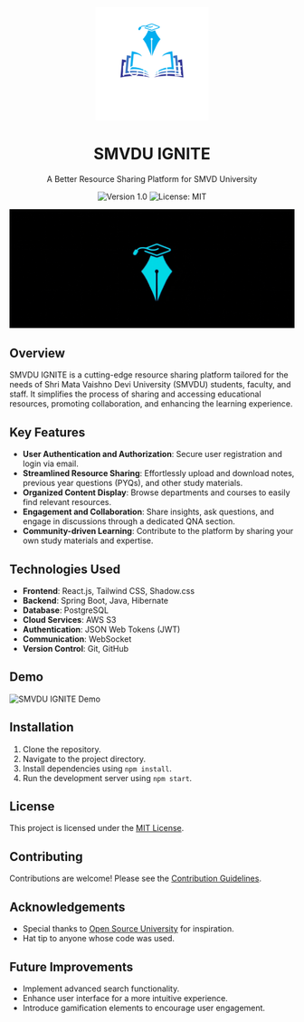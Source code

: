 <!-- SMVDU IGNITE Logo -->
<p align="center">
  <img src="./github-assets/ignite.png" alt="SMVDU IGNITE Logo" width="200">
</p>

<!-- Project Title -->
<h1 align="center">SMVDU IGNITE</h1>

<!-- Project Description -->
<p align="center">A Better Resource Sharing Platform for SMVD University</p>

<!-- Badges -->
<p align="center">
  <img src="https://img.shields.io/badge/version-v1.0-blue.svg" alt="Version 1.0">
  <img src="https://img.shields.io/badge/license-MIT-green" alt="License: MIT">
</p>

<!-- GIF of Brand -->
<p align="center">
  <img src="github-assets/logo-gif.gif" alt="SMVDU IGNITE Brand GIF">
</p>

<!-- Project Overview -->
## Overview
SMVDU IGNITE is a cutting-edge resource sharing platform tailored for the needs of Shri Mata Vaishno Devi University (SMVDU) students, faculty, and staff. It simplifies the process of sharing and accessing educational resources, promoting collaboration, and enhancing the learning experience.

## Key Features
- **User Authentication and Authorization**: Secure user registration and login via email.
- **Streamlined Resource Sharing**: Effortlessly upload and download notes, previous year questions (PYQs), and other study materials.
- **Organized Content Display**: Browse departments and courses to easily find relevant resources.
- **Engagement and Collaboration**: Share insights, ask questions, and engage in discussions through a dedicated QNA section.
- **Community-driven Learning**: Contribute to the platform by sharing your own study materials and expertise.

## Technologies Used
- **Frontend**: React.js, Tailwind CSS, Shadow.css
- **Backend**: Spring Boot, Java, Hibernate
- **Database**: PostgreSQL
- **Cloud Services**: AWS S3
- **Authentication**: JSON Web Tokens (JWT)
- **Communication**: WebSocket
- **Version Control**: Git, GitHub

<!-- Demo -->
## Demo
![SMVDU IGNITE Demo](https://your-demo-gif-url.com)

<!-- Installation -->
## Installation
1. Clone the repository.
2. Navigate to the project directory.
3. Install dependencies using `npm install`.
4. Run the development server using `npm start`.

<!-- License -->
## License
This project is licensed under the [MIT License](https://opensource.org/licenses/MIT).

<!-- Contributing -->
## Contributing
Contributions are welcome! Please see the [Contribution Guidelines](CONTRIBUTING.md).

<!-- Acknowledgements -->
## Acknowledgements
- Special thanks to [Open Source University](https://opensourceuniversity.org/) for inspiration.
- Hat tip to anyone whose code was used.

<!-- Improvements -->
## Future Improvements
- Implement advanced search functionality.
- Enhance user interface for a more intuitive experience.
- Introduce gamification elements to encourage user engagement.
